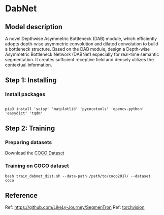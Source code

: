 # DabNet

## Model description

A novel Depthwise Asymmetric Bottleneck (DAB) module, which efficiently adopts depth-wise asymmetric convolution and dilated convolution to build a bottleneck structure. 
Based on the DAB module, design a Depth-wise Asymmetric Bottleneck Network (DABNet) especially for real-time semantic segmentation.
It creates sufficient receptive field and densely utilizes the contextual information. 

## Step 1: Installing

### Install packages

```shell

pip3 install 'scipy' 'matplotlib' 'pycocotools' 'opencv-python' 'easydict' 'tqdm'

```

## Step 2: Training

### Preparing datasets

Download the [COCO Dataset](https://cocodataset.org/#home)

### Training on COCO dataset

```shell
bash train_dabnet_dist.sh --data-path /path/to/coco2017/ --dataset coco
```

## Reference

Ref: https://github.com/LikeLy-Journey/SegmenTron
Ref: [torchvision](../../torchvision/pytorch/README.md)
